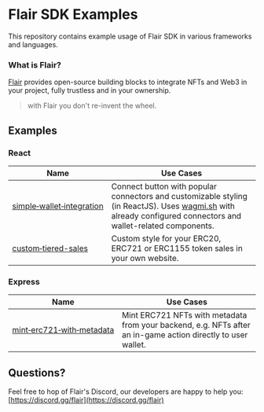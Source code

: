 # Flair SDK Examples

This repository contains example usage of Flair SDK in various frameworks and languages.

### What is Flair?

[Flair](https://flair.dev) provides open-source building blocks to integrate NFTs and Web3 in your project, fully trustless and in your ownership.

> with Flair you don't re-invent the wheel.

## Examples

### React

| Name                                                                       | Use Cases                                                                                                                                                                                           |
| -------------------------------------------------------------------------- | --------------------------------------------------------------------------------------------------------------------------------------------------------------------------------------------------- |
| [simple&#x2011;wallet&#x2011;integration](react/simple-wallet-integration) | Connect button with popular connectors and customizable styling (in ReactJS). Uses [wagmi.sh](https://github.com/wagmi-dev/wagmi) with already configured connectors and wallet-related components. |
| [custom&#x2011;tiered-sales](react/custom-tiered-sales)                    | Custom style for your ERC20, ERC721 or ERC1155 token sales in your own website.                                                                                                                     |

### Express

| Name                                                                                | Use Cases                                                                                                    |
| ----------------------------------------------------------------------------------- | ------------------------------------------------------------------------------------------------------------ |
| [mint&#x2011;erc721&#x2011;with&#x2011;metadata](express/mint-erc721-with-metadata) | Mint ERC721 NFTs with metadata from your backend, e.g. NFTs after an in-game action directly to user wallet. |

## Questions?

Feel free to hop of Flair's Discord, our developers are happy to help you: [https://discord.gg/flair](https://discord.gg/flair)
